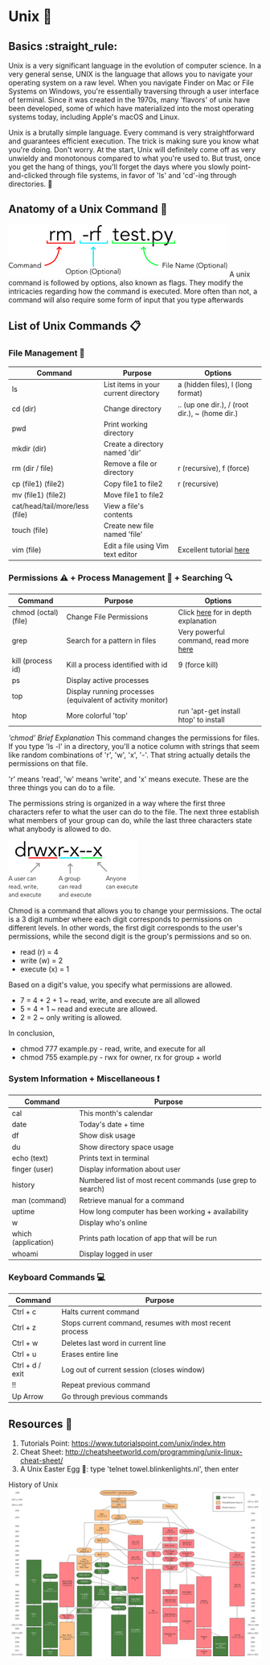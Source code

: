 # Unix :floppy_disk:

## Basics :straight_rule:
Unix is a very significant language in the evolution of computer science. In a very general sense, UNIX is the language that allows you to navigate your operating system on a raw level. When you navigate Finder on Mac or File Systems on Windows, you're essentially traversing through a user interface of terminal. Since it was created in the 1970s, many 'flavors' of unix have been developed, some of which have materialized into the most operating systems today, including Apple's macOS and Linux.

Unix is a brutally simple language. Every command is very straightforward and guarantees efficient execution. The trick is making sure you know what you're doing. Don't worry. At the start, Unix will definitely come off as very unwieldy and monotonous compared to what you're used to. But trust, once you get the hang of things, you'll forget the days where you slowly point-and-clicked through file systems, in favor of 'ls' and 'cd'-ing through directories. :muscle:

## Anatomy of a Unix Command :bust_in_silhouette:
![](Screenshots/sample-unix.png)
A unix command is followed by options, also known as flags. They modify the intricacies regarding how the command is executed. More often than not, a command will also require some form of input that you type afterwards

## List of Unix Commands :clipboard:

### File Management  :file_folder:
Command | Purpose | Options
--- | --- | ---
ls | List items in your current directory | a (hidden files), l (long format)
cd (dir) | Change directory | .. (up one dir.), / (root dir.), ~ (home dir.)
pwd | Print working directory
mkdir (dir) | Create a directory named 'dir'
rm (dir / file) | Remove a file or directory | r (recursive), f (force)
cp (file1) (file2) | Copy file1 to file2 | r (recursive)
mv (file1) (file2) | Move file1 to file2
cat/head/tail/more/less (file) | View a file's contents
touch (file) | Create new file named 'file'
vim (file) | Edit a file using Vim text editor | Excellent tutorial [here](http://www.openvim.com)

### Permissions :warning: + Process Management :construction_worker: + Searching :mag:
Command | Purpose | Options
--- | --- | ---
chmod (octal) (file) | Change File Permissions | Click [here](https://www.computerhope.com/unix/uchmod.htm) for in depth explanation
grep | Search for a pattern in files | Very powerful command, read more [here](http://www.uccs.edu/~ahitchco/grep/)
kill (process id) | Kill a process identified with id | 9 (force kill)
ps | Display active processes
top | Display running processes (equivalent of activity monitor)
htop | More colorful 'top' | run 'apt-get install htop' to install

*'chmod' Brief Explanation*
This command changes the permissions for files. If you type 'ls -l' in a directory, you'll a notice column with strings that seem like  random combinations of 'r', 'w', 'x', '-'. That string actually details the permissions on that file.

'r' means 'read', 'w' means 'write', and 'x' means execute. These are the three things you can do to a file.

The permissions string is organized in a way where the first three characters refer to what the user can do to the file. The next three establish what members of your group can do, while the last three characters state what anybody is allowed to do.

![](Screenshots/chmod-octat.png)

Chmod is a command that allows you to change your permissions. The octal is a 3 digit number where each digit corresponds to permissions on different levels. In other words, the first digit corresponds to the user's permissions, while the second digit is the group's permissions and so on.

* read (r) = 4
* write (w) = 2
* execute (x) = 1

Based on a digit's value, you specify what permissions are allowed.
* 7 = 4 + 2 + 1 ~ read, write, and execute are all allowed
* 5 = 4 + 1 ~ read and execute are allowed.
* 2 = 2 ~ only writing is allowed.

In conclusion,
* chmod 777 example.py - read, write, and execute for all
* chmod 755 example.py - rwx for owner, rx for group + world

### System Information + Miscellaneous :heavy_exclamation_mark:
Command | Purpose
--- | ---
cal | This month's calendar
date | Today's date + time
df | Show disk usage
du | Show directory space usage
echo (text) | Prints text in terminal
finger (user) | Display information about user
history | Numbered list of most recent commands (use grep to search)
man (command) | Retrieve manual for a command
uptime | How long computer has been working + availability
w | Display who's online
which (application) | Prints path location of app that will be run
whoami | Display logged in user

### Keyboard Commands :computer:
Command | Purpose
--- | ---
Ctrl + c | Halts current command
Ctrl + z | Stops current command, resumes with most recent process
Ctrl + w | Deletes last word in current line
Ctrl + u | Erases entire line
Ctrl + d / exit | Log out of current session (closes window)
!! | Repeat previous command
Up Arrow | Go through previous commands

## Resources :closed_book:
1. Tutorials Point: https://www.tutorialspoint.com/unix/index.htm
2. Cheat Sheet: http://cheatsheetworld.com/programming/unix-linux-cheat-sheet/
3. A Unix Easter Egg :egg:: type 'telnet towel.blinkenlights.nl', then enter

History of Unix
![](Screenshots/unix-history.png)
